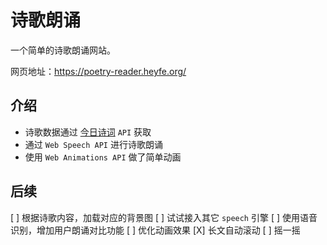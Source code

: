 # 诗歌朗诵

一个简单的诗歌朗诵网站。

网页地址：https://poetry-reader.heyfe.org/

## 介绍

-   诗歌数据通过 [今日诗词](https://www.jinrishici.com/doc/) `API` 获取
-   通过 `Web Speech API` 进行诗歌朗诵
-   使用 `Web Animations API` 做了简单动画

## 后续

[ ]   根据诗歌内容，加载对应的背景图
[ ]   试试接入其它 `speech` 引擎
[ ]   使用语音识别，增加用户朗诵对比功能
[ ]   优化动画效果
[X]   长文自动滚动
[ ]   摇一摇
